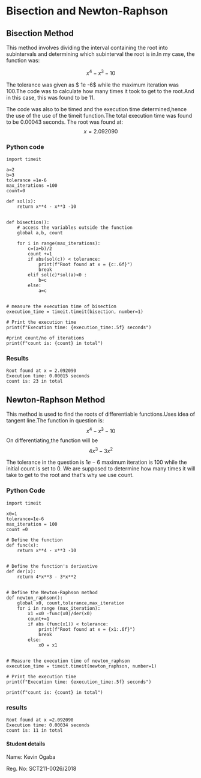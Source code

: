 # Bisection and Newton-Raphson

## Bisection Method

This method involves dividing the interval containing the root into subintervals and determining which subinterval the root is in.In my case, the function was:

$$x^4 - x^3 -10$$

The tolerance was given as $ 1e -6$ while the maximum iteration was 100.The code was to calculate how many times it took to get to the root.And in this case, this was found to be 11.

The code was also to be timed and the execution time determined,hence the use of the use of the timeit function.The total execution time was found to be 0.00043 seconds.
The root was found at:
$$x=2.092090$$

### Python code

```
import timeit

a=2
b=3
tolerance =1e-6
max_iterations =100
count=0

def sol(x):
    return x**4 - x**3 -10


def bisection():
    # access the variables outside the function
    global a,b, count

    for i in range(max_iterations): 
        c=(a+b)/2
        count +=1
        if abs(sol(c)) < tolerance:
            print(f"Root found at x = {c:.6f}")
            break
        elif sol(c)*sol(a)<0 :
            b=c
        else:
            a=c


# measure the execution time of bisection
execution_time = timeit.timeit(bisection, number=1)

# Print the execution time
print(f"Execution time: {execution_time:.5f} seconds")

#print count/no of iterations
print(f"count is: {count} in total")
```

### Results

```
Root found at x = 2.092090
Execution time: 0.00015 seconds
count is: 23 in total
```

## Newton-Raphson Method

This method is used to find the roots of differentiable functions.Uses idea of tangent line.The function in question is:
$$x^4-x^3-10$$
On differentiating,the function will be
$$4x^3-3x^2$$

The tolerance in the question is $1e-6$
maximum iteration is $100$ while the initial count is set to $0$. We are supposed to determine how many times it will take to get to the root and that's why we use count.

### Python Code

```
import timeit

x0=1
tolerance=1e-6
max_iteration = 100
count =0

# Define the function
def func(x):
    return x**4 - x**3 -10


# Define the function's derivative
def der(x):
    return 4*x**3 - 3*x**2


# Define the Newton-Raphson method
def newton_raphson():
    global x0, count,tolerance,max_iteration
    for i in range (max_iteration):
        x1 =x0 -func(x0)/der(x0)
        count+=1
        if abs (func(x1)) < tolerance:
            print(f"Root found at x = {x1:.6f}")
            break
        else:
            x0 = x1


# Measure the execution time of newton_raphson
execution_time = timeit.timeit(newton_raphson, number=1)

# Print the execution time
print(f"Execution time: {execution_time:.5f} seconds")

print(f"count is: {count} in total")

```

### results

```
Root found at x =2.092090
Execution time: 0.00034 seconds
count is: 11 in total
```

#### Student details

Name: Kevin Ogaba

Reg. No: SCT211-0026/2018

